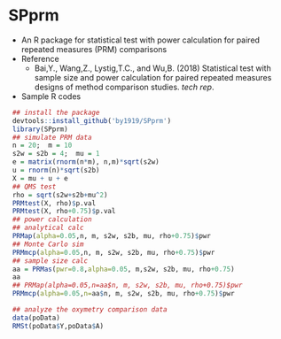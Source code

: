 # SPprm
 - An R package for statistical test with power calculation for paired repeated measures (PRM) comparisons
 - Reference
    - Bai,Y., Wang,Z., Lystig,T.C., and Wu,B. (2018) Statistical test
      with sample size and power calculation for paired repeated
      measures designs of method comparison studies. *tech rep*.
 - Sample R codes
```R
 ## install the package
 devtools::install_github('by1919/SPprm')
 library(SPprm)
 ## simulate PRM data
 n = 20;  m = 10
 s2w = s2b = 4;  mu = 1
 e = matrix(rnorm(n*m), n,m)*sqrt(s2w)
 u = rnorm(n)*sqrt(s2b)
 X = mu + u + e
 ## QMS test
 rho = sqrt(s2w+s2b+mu^2)
 PRMtest(X, rho)$p.val
 PRMtest(X, rho+0.75)$p.val
 ## power calculation
 ## analytical calc
 PRMap(alpha=0.05,n, m, s2w, s2b, mu, rho+0.75)$pwr
 ## Monte Carlo sim
 PRMmcp(alpha=0.05,n, m, s2w, s2b, mu, rho+0.75)$pwr
 ## sample size calc
 aa = PRMas(pwr=0.8,alpha=0.05, m,s2w, s2b, mu, rho+0.75)
 aa
 ## PRMap(alpha=0.05,n=aa$n, m, s2w, s2b, mu, rho+0.75)$pwr
 PRMmcp(alpha=0.05,n=aa$n, m, s2w, s2b, mu, rho+0.75)$pwr

 ## analyze the oxymetry comparison data
 data(poData)
 RMSt(poData$Y,poData$A)

```
